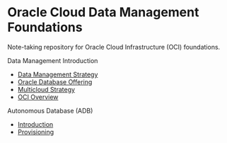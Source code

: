 # Oracle Cloud Data Management Foundations

Note-taking repository for Oracle Cloud Infrastructure (OCI) foundations.

Data Management Introduction

- [Data Management Strategy](../docs/data_management.md)
- [Oracle Database Offering](../docs/database_offering.md)
- [Multicloud Strategy](../docs/multi_cloud.md)
- [OCI Overview](../docs/oci_overview.md)

Autonomous Database (ADB)

- [Introduction](../docs/adb_introduction.md)
- [Provisioning](../docs/adb_provisioning.md)
